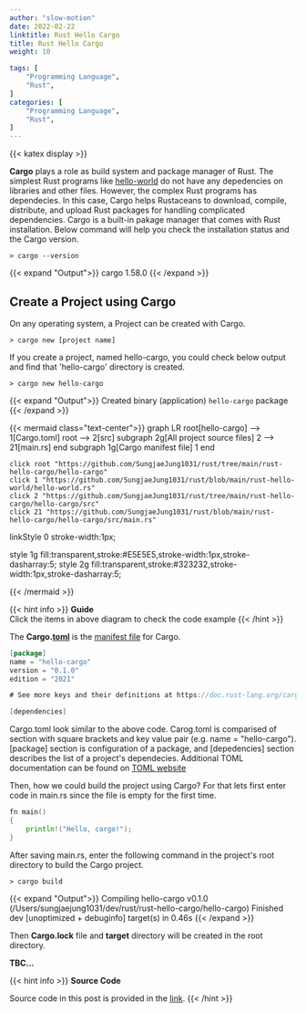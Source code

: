 ```yaml
---
author: "slow-motion"
date: 2022-02-22
linktitle: Rust Hello Cargo
title: Rust Hello Cargo
weight: 10

tags: [
    "Programming Language",
    "Rust",
]
categories: [
    "Programming Language",
    "Rust",
]
---
```

<!--more-->
{{< katex display >}}

**Cargo** plays a role as build system and package manager of Rust. The simplest Rust programs like [hello-world](rust-hello-world.md) do not have any depedencies on libraries and other files. However, the complex Rust programs has dependecies. In this case, Cargo helps Rustaceans to download, compile, distribute, and upload Rust packages for handling complicated dependencies. Cargo is a built-in pakage manager that comes with Rust installation. Below command will help you check the installation status and the Cargo version.

```
> cargo --version
```
{{< expand "Output">}}
cargo 1.58.0
{{< /expand >}}

## Create a Project using Cargo
On any operating system, a Project can be created with Cargo.
```
> cargo new [project name]
```

If you create a project, named hello-cargo, you could check below output and find that 'hello-cargo' directory is created.
```
> cargo new hello-cargo
```
{{< expand "Output">}}
Created binary (application) `hello-cargo` package
{{< /expand >}}

{{< mermaid class="text-center">}}
graph LR
    root[hello-cargo] --> 1[Cargo.toml]
    root --> 2[src]
    subgraph 2g[All project source files]
      2 --> 21[main.rs]
    end
    subgraph 1g[Cargo manifest file]
      1
    end

    click root "https://github.com/SungjaeJung1031/rust/tree/main/rust-hello-cargo/hello-cargo"
    click 1 "https://github.com/SungjaeJung1031/rust/blob/main/rust-hello-world/hello-world.rs"
    click 2 "https://github.com/SungjaeJung1031/rust/tree/main/rust-hello-cargo/hello-cargo/src"
    click 21 "https://github.com/SungjaeJung1031/rust/blob/main/rust-hello-cargo/hello-cargo/src/main.rs"
linkStyle 0 stroke-width:1px;

style 1g fill:transparent,stroke:#E5E5E5,stroke-width:1px,stroke-dasharray:5;
style 2g fill:transparent,stroke:#323232,stroke-width:1px,stroke-dasharray:5;

{{< /mermaid >}}

{{< hint info >}}
**Guide**  
Click the items in above diagram to check the code example
{{< /hint >}}

The **Cargo.[toml](https://toml.io/en/)** is the [manifest file](https://en.wikipedia.org/wiki/Manifest_file#:~:text=A%20manifest%20file%20in%20computing,constituent%20files%20of%20the%20program.) for Cargo. 

```go {linenos=table,hl_lines=[8,"15-17"],linenostart=0}
[package]
name = "hello-cargo"
version = "0.1.0"
edition = "2021"

# See more keys and their definitions at https://doc.rust-lang.org/cargo/reference/manifest.html

[dependencies]
```

Cargo.toml look similar to the above code. Carog.toml is comparised of section with square brackets and key value pair (e.g. name = "hello-cargo"). [package] section is configuration of a package, and [depedencies] section describes the list of a project's dependecies. Additional TOML documentation can be found on [TOML website](https://toml.io/en/)


Then, how we could build the project using Cargo? For that lets first enter code in main.rs since the file is empty for the first time.

```go {linenos=table,hl_lines=[8,"15-17"],linenostart=0}
fn main()
{
    println!("Hello, cargo!");
}
```

After saving main.rs, enter the following command in the project's root directory to build the Cargo project.

```
> cargo build
```
{{< expand "Output">}}
Compiling hello-cargo v0.1.0 (/Users/sungjaejung1031/dev/rust/rust-hello-cargo/hello-cargo)
Finished dev [unoptimized + debuginfo] target(s) in 0.46s
{{< /expand >}}

Then **Cargo.lock** file and **target** directory will be created in the root directory.

**TBC...**

{{< hint info >}}
**Source Code**

Source code in this post is provided in the [link](https://github.com/SungjaeJung1031/rust/tree/main/rust-hello-cargo).
{{< /hint >}}